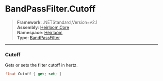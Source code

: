 # BandPassFilter.Cutoff

> **Framework**: .NETStandard,Version=v2.1  
> **Assembly**: [Heirloom.Core][0]  
> **Namespace**: [Heirloom][0]  
> **Type**: [BandPassFilter][1]  

--------------------------------------------------------------------------------

### Cutoff

Gets or sets the filter cutoff in hertz.

```cs
float Cutoff { get; set; }
```

[0]: ../Heirloom.Core.md
[1]: Heirloom.BandPassFilter.md
